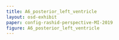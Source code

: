 ```yaml
---
title: A6_posterior_left_ventricle
layout: osd-exhibit
paper: config-rashid-perspective-MI-2019
figure: A6_posterior_left_ventricle
---
```

